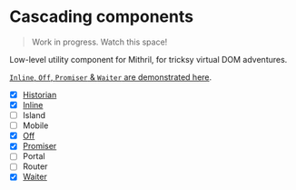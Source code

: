 # Cascading components

> Work in progress. Watch this space!

Low-level utility component for Mithril, for tricksy virtual DOM adventures.

[`Inline`, `Off`, `Promiser` & `Waiter` are demonstrated here](https://goo.gl/6Gjrrh).

- [x] [Historian](https://github.com/barneycarroll/cascading-components/tree/master/src/packages/Historian)
- [x] [Inline](https://github.com/barneycarroll/cascading-components/tree/master/src/packages/Inline)
- [ ] Island
- [ ] Mobile
- [x] [Off](https://github.com/barneycarroll/cascading-components/tree/master/src/packages/Off)
- [x] [Promiser](https://github.com/barneycarroll/cascading-components/tree/master/src/packages/Promiser)
- [ ] Portal
- [ ] Router
- [x] [Waiter](https://github.com/barneycarroll/cascading-components/tree/master/src/packages/Waiter)
